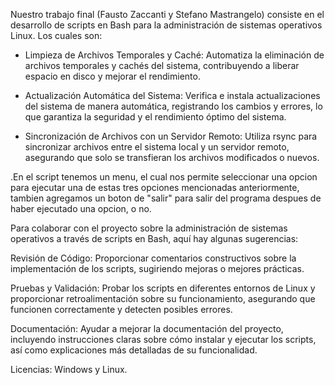 Nuestro trabajo final (Fausto Zaccanti y Stefano Mastrangelo) consiste en el desarrollo de scripts en Bash para la administración de sistemas operativos Linux. Los cuales son:

- Limpieza de Archivos Temporales y Caché: Automatiza la eliminación de archivos temporales y cachés del sistema, contribuyendo a liberar espacio en disco y mejorar el rendimiento.

- Actualización Automática del Sistema: Verifica e instala actualizaciones del sistema de manera automática, registrando los cambios y errores, lo que garantiza la seguridad y el rendimiento óptimo del sistema.

- Sincronización de Archivos con un Servidor Remoto: Utiliza rsync para sincronizar archivos entre el sistema local y un servidor remoto, asegurando que solo se transfieran los archivos modificados o nuevos.

.En el script tenemos un menu, el cual nos permite seleccionar una opcion para ejecutar una de estas tres opciones mencionadas anteriormente, tambien agregamos un boton de "salir" para salir del programa despues de haber ejecutado una opcion, o no. 

Para colaborar con el proyecto sobre la administración de sistemas operativos a través de scripts en Bash, aquí hay algunas sugerencias:

Revisión de Código: Proporcionar comentarios constructivos sobre la implementación de los scripts, sugiriendo mejoras o mejores prácticas.

Pruebas y Validación: Probar los scripts en diferentes entornos de Linux y proporcionar retroalimentación sobre su funcionamiento, asegurando que funcionen correctamente y detecten posibles errores.

Documentación: Ayudar a mejorar la documentación del proyecto, incluyendo instrucciones claras sobre cómo instalar y ejecutar los scripts, así como explicaciones más detalladas de su funcionalidad.

Licencias: Windows y Linux.
